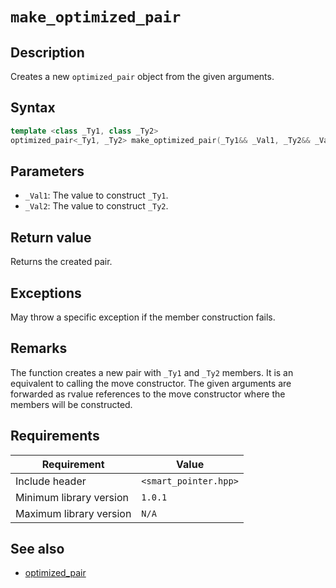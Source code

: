 # `make_optimized_pair`

## Description

Creates a new `optimized_pair` object from the given arguments.

## Syntax

```cpp
template <class _Ty1, class _Ty2>
optimized_pair<_Ty1, _Ty2> make_optimized_pair(_Ty1&& _Val1, _Ty2&& _Val2) noexcept(<expr>);
```

## Parameters

- `_Val1`: The value to construct `_Ty1`.
- `_Val2`: The value to construct `_Ty2`.

## Return value

Returns the created pair.

## Exceptions

May throw a specific exception if the member construction fails.

## Remarks

The function creates a new pair with `_Ty1` and `_Ty2` members. It is an equivalent to calling the move constructor. The given arguments 
are forwarded as rvalue references to the move constructor where the members will be constructed.

## Requirements

| Requirement             | Value                 |
|-------------------------|-----------------------|
| Include header          | `<smart_pointer.hpp>` |
| Minimum library version | `1.0.1`               |
| Maximum library version | `N/A`                 |

## See also

- [optimized_pair](optimized_pair.md)